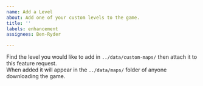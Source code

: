 ```yaml
---
name: Add a Level
about: Add one of your custom levels to the game.
title: ''
labels: enhancement
assignees: Ben-Ryder

---
```


Find the level you would like to add in `../data/custom-maps/` then attach it to this feature request.  
When added it will appear in the `../data/maps/` folder of anyone downloading the game.

